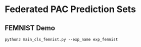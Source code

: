 # Federated PAC Prediction Sets

## FEMNIST Demo
```
python3 main_cls_femnist.py --exp_name exp_femnist
```

